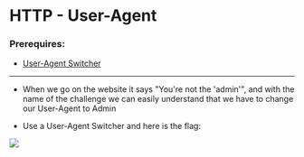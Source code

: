 # HTTP - User-Agent

### Prerequires:

- <a href="https://addons.mozilla.org/fr/firefox/addon/user-agent-switcher-revived/" rel="nofollow">User-Agent Switcher</a>

-----------------

- When we go on the website it says "You're not the 'admin'", and with the name of the challenge we can easily understand that we have to change our User-Agent to Admin

- Use a User-Agent Switcher and here is the flag:

<img src="https://cdn.discordapp.com/attachments/804801385240723519/849291524193779752/unknown.png">

